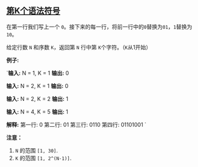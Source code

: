 ## [第K个语法符号](https://leetcode-cn.com/problems/k-th-symbol-in-grammar/)

在第一行我们写上一个 `0`。接下来的每一行，将前一行中的`0`替换为`01`，`1`替换为`10`。

给定行数 `N` 和序数 `K`，返回第 `N` 行中第 `K`个字符。（`K`从1开始）

**例子:**

`**输入:** N = 1, K = 1
**输出:** 0

**输入:** N = 2, K = 1
**输出:** 0

**输入:** N = 2, K = 2
**输出:** 1

**输入:** N = 4, K = 5
**输出:** 1

**解释:**
第一行: 0
第二行: 01
第三行: 0110
第四行: 01101001
`

**注意：**

1.  `N` 的范围 `[1, 30]`.
2.  `K` 的范围 `[1, 2^(N-1)]`.
